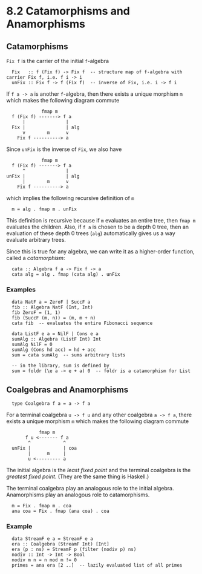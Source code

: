 # 8.2 Catamorphisms and Anamorphisms
## Catamorphisms
`Fix f` is the carrier of the initial `f`-algebra
```
  Fix   :: f (Fix f) -> Fix f  -- structure map of f-algebra with carrier Fix f, i.e. f i -> i
  unFix :: Fix f -> f (Fix f)  -- inverse of Fix, i.e. i -> f i
```

If `f a -> a` is another `f`-algebra, then there exists a unique morphism `m` which makes the following diagram commute
```
             fmap m
  f (Fix f) -------> f a
      |               |
  Fix |               | alg
      v        m      v
    Fix f ----------> a
```
Since `unFix` is the inverse of `Fix`, we also have
```
             fmap m
  f (Fix f) -------> f a
      ^               |
unFix |               | alg
      |        m      v
    Fix f ----------> a
```
which implies the following recursive definition of `m`
```
  m = alg . fmap m . unFix
```
This definition is recursive because if `m` evaluates an entire tree, then `fmap m` evaluates the children. Also, if `f a` is chosen to be a depth 0 tree, then an evaluation of these depth 0 trees (`alg`) automatically gives us a way evaluate arbitrary trees.

Since this is true for any algebra, we can write it as a higher-order function, called a *catamorphism*:
```
  cata :: Algebra f a -> Fix f -> a
  cata alg = alg . fmap (cata alg) . unFix
```

### Examples
```
  data NatF a = ZeroF | SuccF a
  fib :: Algebra NatF (Int, Int)
  fib ZeroF = (1, 1)
  fib (SuccF (m, n)) = (m, m + n)
  cata fib  -- evaluates the entire Fibonacci sequence
```

```
  data ListF e a = NilF | Cons e a
  sumAlg :: Algebra (ListF Int) Int
  sumAlg NilF = 0
  sumAlg (Cons hd acc) = hd + acc
  sum = cata sumAlg  -- sums arbitrary lists

  -- in the library, sum is defined by
  sum = foldr (\e a -> e + a) 0  -- foldr is a catamorphism for List
```

## Coalgebras and Anamorphisms
```
  type Coalgebra f a = a -> f a
```
For a terminal coalgebra `u -> f u` and any other coalgebra `a -> f a`, there exists a unique morphism `m` which makes the following diagram commute
```
            fmap m
       f u <------- f a
        ^            ^
  unFix |            | coa
        |      m     |
        u <--------- a
```

The initial algebra is the *least fixed point* and the terminal coalgebra is the *greatest fixed point*. (They are the same thing is Haskell.)

The terminal coalgebra play an analogous role to the initial algebra. Anamorphisms play an analogous role to catamorphisms.
```
  m = Fix . fmap m . coa
  ana coa = Fix . fmap (ana coa) . coa
```

### Example
```
  data StreamF e a = StreamF e a
  era :: Coalgebra (StreamF Int) [Int]
  era (p : ns) = StreamF p (filter (nodiv p) ns)
  nodiv :: Int -> Int -> Bool
  nodiv m n = n mod m != 0
  primes = ana era [2 ..]  -- lazily evaluated list of all primes
```
